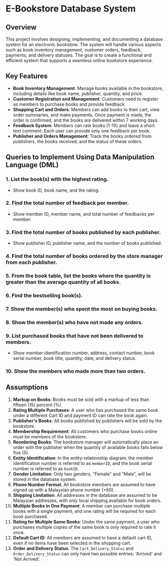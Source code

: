# E-Bookstore Database System

## Overview
This project involves designing, implementing, and documenting a database system for an electronic bookstore. The system will handle various aspects such as book inventory management, customer orders, feedback, payments, and delivery statuses. The goal is to create a functional and efficient system that supports a seamless online bookstore experience.

## Key Features
- **Book Inventory Management**: Manage books available in the bookstore, including details like book name, publisher, quantity, and price.
- **Customer Registration and Management**: Customers need to register as members to purchase books and provide feedback.
- **Shopping Cart and Orders**: Members can add books to their cart, view order summaries, and make payments. Once payment is made, the order is confirmed, and the books are delivered within 7 working days.
- **Feedback System**: Members can rate books (1-10) and leave a short text comment. Each user can provide only one feedback per book.
- **Publisher and Orders Management**: Track the books ordered from publishers, the books received, and the status of these orders.

## Queries to Implement Using Data Manipulation Language (DML)
### 1. List the book(s) with the highest rating.
- Show book ID, book name, and the rating.
  
### 2. Find the total number of feedback per member.
- Show member ID, member name, and total number of feedbacks per member.

### 3. Find the total number of books published by each publisher.
- Show publisher ID, publisher name, and the number of books published.

### 4. Find the total number of books ordered by the store manager from each publisher.

### 5. From the book table, list the books where the quantity is greater than the average quantity of all books.

### 6. Find the bestselling book(s).

### 7. Show the member(s) who spent the most on buying books.

### 8. Show the member(s) who have not made any orders.

### 9. List purchased books that have not been delivered to members.
- Show member identification number, address, contact number, book serial number, book title, quantity, date, and delivery status.

### 10. Show the members who made more than two orders.

## Assumptions
1. **Markup on Books**: Books must be sold with a markup of less than fifteen (15) percent (%).
2. **Rating Multiple Purchases**: A user who has purchased the same book under a different Cart ID and payment ID can rate the book again.
3. **Publisher's Books**: All books published by publishers will be sold by the bookstore.
4. **Membership Requirement**: All customers who purchase books online must be members of the bookstore.
5. **Reordering Books**: The bookstore manager will automatically place an order with the publisher when the quantity of available books falls below five (5).
6. **Entity Identification**: In the entity-relationship diagram, the member identification number is referred to as `memberID`, and the book serial number is referred to as `bookID`.
7. **Gender Limitation**: Only two genders, "Female" and "Male", will be stored in the database system.
8. **Phone Number Format**: All bookstore members are assumed to have signed up with a Malaysian phone number (+60).
9. **Shipping Limitation**: All addresses in the database are assumed to be Malaysian addresses, with only local shipping available for book orders.
10. **Multiple Books in One Payment**: A member can purchase multiple books with a single payment, and one rating will be required for each book purchased.
11. **Rating for Multiple Same Books**: Under the same payment, a user who purchases multiple copies of the same book is only required to rate it once.
12. **Default Cart ID**: All members are assumed to have a default cart ID, even if no items have been selected in the shopping cart.
13. **Order and Delivery Status**: The `Cart_Delivery_Status` and `Order_Delivery_Status` can only have two possible entries: 'Arrived' and 'Not Arrived'.

